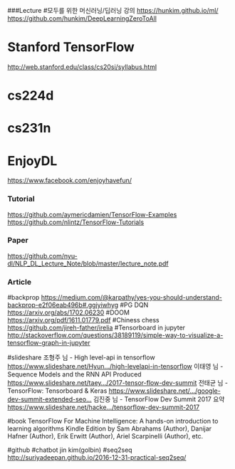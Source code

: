 ###Lecture 
#모두를 위한 머신러닝/딥러닝 강의
https://hunkim.github.io/ml/
https://github.com/hunkim/DeepLearningZeroToAll
# Stanford TensorFlow
http://web.stanford.edu/class/cs20si/syllabus.html
# cs224d
# cs231n
# EnjoyDL
https://www.facebook.com/enjoyhavefun/

### Tutorial
https://github.com/aymericdamien/TensorFlow-Examples
https://github.com/nlintz/TensorFlow-Tutorials

### Paper
https://github.com/nyu-dl/NLP_DL_Lecture_Note/blob/master/lecture_note.pdf

### Article 
#backprop
https://medium.com/@karpathy/yes-you-should-understand-backprop-e2f06eab496b#.ggjyiwhyg
#PG DQN
https://arxiv.org/abs/1702.06230
#DOOM
https://arxiv.org/pdf/1611.01779.pdf
#Chiness chess
https://github.com/jireh-father/irelia
#Tensorboard in jupyter
http://stackoverflow.com/questions/38189119/simple-way-to-visualize-a-tensorflow-graph-in-jupyter

#slideshare
조형주 님 - High level-api in tensorflow
https://www.slideshare.net/Hyun…/high-levelapi-in-tensorflow
이태영 님 - Sequence Models and the RNN API Produced
https://www.slideshare.net/taey…/2017-tensor-flow-dev-summit
전태균 님 - TensorFlow: Tensorboard & Keras
https://www.slideshare.net/…/google-dev-summit-extended-seo…
김진중 님 - TensorFlow Dev Summit 2017 요약
https://www.slideshare.net/hacke…/tensorflow-dev-summit-2017

#book
TensorFlow For Machine Intelligence: A hands-on introduction to learning algorithms Kindle Edition
by Sam Abrahams (Author), Danijar Hafner (Author), Erik Erwitt (Author), Ariel Scarpinelli (Author), etc.

#github
#chatbot
jin kim(golbin)
#seq2seq
http://suriyadeepan.github.io/2016-12-31-practical-seq2seq/

#
